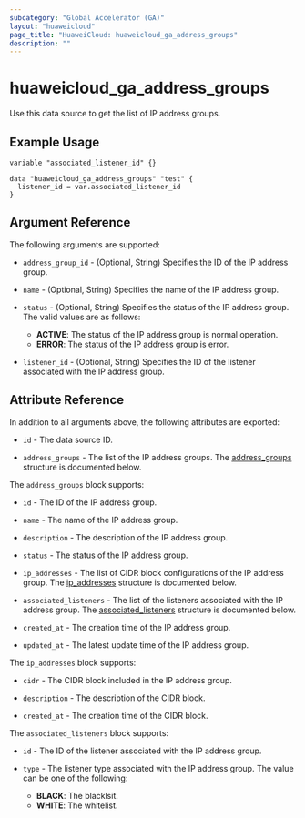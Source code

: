 ```yaml
---
subcategory: "Global Accelerator (GA)"
layout: "huaweicloud"
page_title: "HuaweiCloud: huaweicloud_ga_address_groups"
description: ""
---
```


# huaweicloud_ga_address_groups

Use this data source to get the list of IP address groups.

## Example Usage

```hcl
variable "associated_listener_id" {}

data "huaweicloud_ga_address_groups" "test" {
  listener_id = var.associated_listener_id
}
```

## Argument Reference

The following arguments are supported:

* `address_group_id` - (Optional, String) Specifies the ID of the IP address group.

* `name` - (Optional, String) Specifies the name of the IP address group.

* `status` - (Optional, String) Specifies the status of the IP address group.
  The valid values are as follows:
  + **ACTIVE**: The status of the IP address group is normal operation.
  + **ERROR**: The status of the IP address group is error.

* `listener_id` - (Optional, String) Specifies the ID of the listener associated with the IP address group.

## Attribute Reference

In addition to all arguments above, the following attributes are exported:

* `id` - The data source ID.

* `address_groups` - The list of the IP address groups.
  The [address_groups](#address_groups_address_group) structure is documented below.

<a name="address_groups_address_group"></a>
The `address_groups` block supports:

* `id` - The ID of the IP address group.

* `name` - The name of the IP address group.  

* `description` - The description of the IP address group.

* `status` - The status of the IP address group.

* `ip_addresses` - The list of CIDR block configurations of the IP address group.
  The [ip_addresses](#address_groups_ip_list) structure is documented below.

* `associated_listeners` - The list of the listeners associated with the IP address group.
  The [associated_listeners](#address_groups_associated_listeners) structure is documented below.

* `created_at` - The creation time of the IP address group.

* `updated_at` - The latest update time of the IP address group.

<a name="address_groups_ip_list"></a>
The `ip_addresses` block supports:

* `cidr` - The CIDR block included in the IP address group.

* `description` - The description of the CIDR block.

* `created_at` - The creation time of the CIDR block.

<a name="address_groups_associated_listeners"></a>
The `associated_listeners` block supports:

* `id` - The ID of the listener associated with the IP address group.

* `type` - The listener type associated with the IP address group.
  The value can be one of the following:
  + **BLACK**: The blacklsit.
  + **WHITE**: The whitelist.
